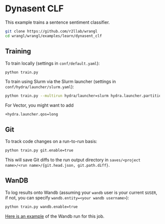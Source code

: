 # Dynasent CLF

This example trains a sentence sentiment classifier.

```bash
git clone https://github.com/r2llab/wrangl
cd wrangl/wrangl/examples/learn/dynasent_clf
```

## Training
To train locally (settings in `conf/default.yaml`):

```bash
python train.py
```

To train using Slurm via the Slurm launcher (settings in `conf/hydra/launcher/slurm.yaml`):

```bash
python train.py --multirun hydra/launcher=slurm hydra.launcher.partition=<name of your partition>
```

For Vector, you might want to add
```
+hydra.launcher.qos=long
```

## Git
To track code changes on a run-to-run basis:

```bash
python train.py git.enable=true
```

This will save Git diffs to the run output directory in `saves/<project name>/<run name>/{git.head.json, git.path.diff}`.


## WanDB
To log results onto Wandb (assuming your `wandb` user is your current `$USER`, if not, you can specify `wandb.entity=<your wandb username>`):

```bash
python train.py wandb.enable=true
```

[Here is an example](https://wandb.ai/vzhong/wrangl-examples-dynasent_clf) of the Wandb run for this job.
